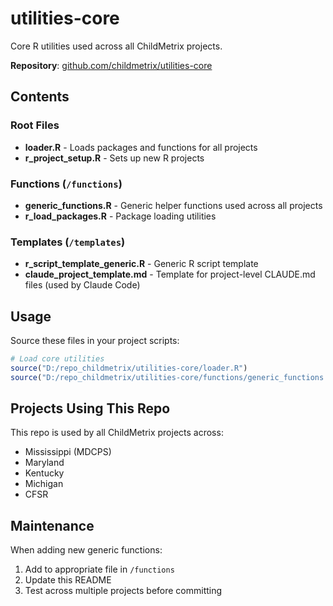 # utilities-core

Core R utilities used across all ChildMetrix projects.

**Repository**: [github.com/childmetrix/utilities-core](https://github.com/childmetrix/utilities-core)

## Contents

### Root Files
- **loader.R** - Loads packages and functions for all projects
- **r_project_setup.R** - Sets up new R projects

### Functions (`/functions`)
- **generic_functions.R** - Generic helper functions used across all projects
- **r_load_packages.R** - Package loading utilities

### Templates (`/templates`)
- **r_script_template_generic.R** - Generic R script template
- **claude_project_template.md** - Template for project-level CLAUDE.md files (used by Claude Code)

## Usage

Source these files in your project scripts:

```r
# Load core utilities
source("D:/repo_childmetrix/utilities-core/loader.R")
source("D:/repo_childmetrix/utilities-core/functions/generic_functions.R")
```

## Projects Using This Repo

This repo is used by all ChildMetrix projects across:
- Mississippi (MDCPS)
- Maryland
- Kentucky
- Michigan
- CFSR

## Maintenance

When adding new generic functions:
1. Add to appropriate file in `/functions`
2. Update this README
3. Test across multiple projects before committing
